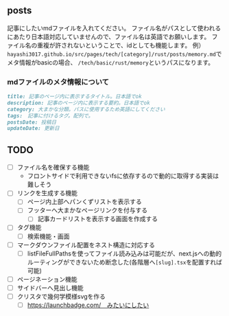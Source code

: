 ## posts

記事にしたいmdファイルを入れてください。
ファイル名がパスとして使われるにあたり日本語対応していませんので、ファイル名は英語でお願いします。
ファイル名の重複が許されないということで、idとしても機能します。
例）
`hayashi3017.github.io/src/pages/tech/[category]/rust/posts/memory.md`でメタ情報がbasicの場合、
`/tech/basic/rust/memory`というパスになります。

### mdファイルのメタ情報について

```md
title: 記事のページ内に表示するタイトル。日本語でok
description: 記事のページ内に表示する要約。日本語でok
category: 大まかな分類。パスに使用するため英語にしてください
tags:　記事に付けるタグ。配列で。
postsDate: 投稿日
updateDate: 更新日
```


## TODO


- [ ] ファイル名を確保する機能
  - フロントサイドで利用できないfsに依存するので動的に取得する実装は難しそう
- [ ] リンクを生成する機能
  - [ ] ページ内上部へパンくずリストを表示する
  - [ ] フッターへ大まかなページリンクを付与する
    - [ ] 記事カードリストを表示する画面を作成する
- [ ] タグ機能
  - [ ] 検索機能・画面
- [ ] マークダウンファイル配置をネスト構造に対応する
  - [ ] listFileFullPathsを使ってファイル読み込みは可能だが、next.jsへの動的ルーティングができないため断念した(各階層へ`[slug].tsx`を配置すれば可能)
- [ ] ページネーション機能
- [ ] サイドバーへ見出し機能
- [ ] クリスタで幾何学模様svgを作る
  - [ ] https://launchbadge.com/　みたいにしたい